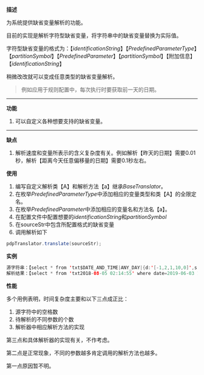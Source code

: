 **描述**

为系统提供缺省变量解析的功能。

目前的实现是解析字符型缺省变量，将字符串中的缺省变量替换为实际值。

字符型缺省变量的格式为：【*identificationString*】【*PredefinedParameterType*】【*partitionSymbol*】【*PredefinedParameter*】【*partitionSymbol*】【附加信息】【*identificationString*】

稍微改改就可以变成任意类型的缺省变量解析。

> 例如应用于规则配置中，每次执行时要获取前一天的日期。

---

**功能**

1. 可以自定义各种想要支持的缺省变量。

---

**缺点**

1. 解析速度和变量所表示的含义复杂度有关。例如解析【昨天的日期】需要0.01秒，解析【距离今天任意偏移量的日期】需要0.1秒左右。

**使用**

1. 编写自定义解析类【A】和解析方法【a】继承*BaseTranslator*。
2. 在枚举*PredefinedParameterType*中添加相应的变量类型和类【A】的全限定名。
3. 在枚举*PredefinedParameter*中添加相应的变量名和方法名【a】。
4. 在配置文件中配置想要的*identificationString*和*partitionSymbol*
5. 在sourceStr中包含所配置格式的缺省变量
6. 调用解析如下

```java
pdpTranslator.translate(sourceStr);
```

**实例**

```java
源字符串：【select * from 'txt$DATE_AND_TIME|ANY_DAY|{d:'[-1,2,1,10,0]',s:'yyyy-MM-dd HH:mm:ss'}$' where date=$DATE_AND_TIME|TODAY|yyyy-MM-dd HH:mm:ss$;】
解析结果：【select * from 'txt2018-08-05 02:14:55' where date=2019-06-03 16:14:55;】
```

**性能**

多个用例表明，时间复杂度主要和以下三点成正比：

1. 源字符中的空格数
2. 待解析的不同参数的个数
3. 解析器中相应解析方法的实现

第三点和具体解析器的实现有关，不作考虑。

第二点是正常现象，不同的参数越多肯定调用的解析方法也越多。

第一点原因暂不明。

